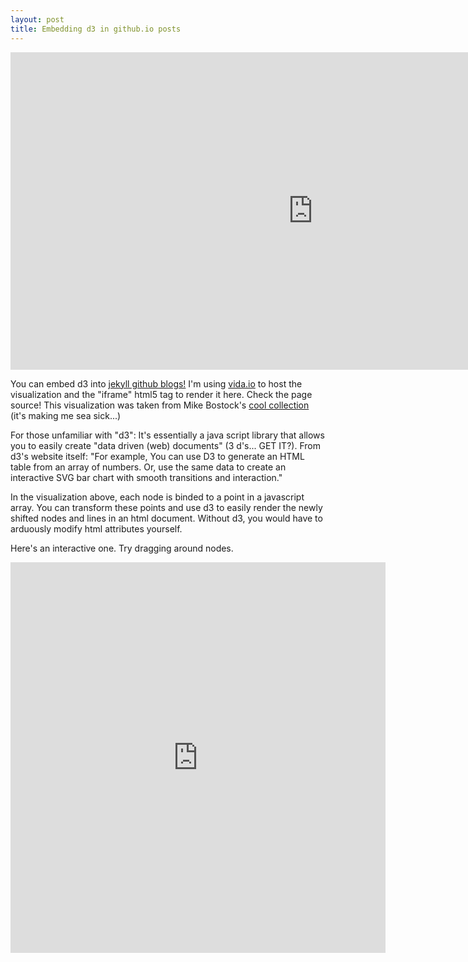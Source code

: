 ```yaml
---
layout: post
title: Embedding d3 in github.io posts
---
```

<iframe src="https://vida.io/gists/4xhNr9bKjfue2F2Dg/index.html" seamless frameborder="0" width="968" height="508"></iframe>

You can embed d3 into [jekyll github blogs!](https://jekyllrb.com/) I'm using [vida.io](https://vida.io/) to host the visualization and the "iframe" html5 tag to render it here. Check the page source! This visualization was taken from Mike Bostock's [cool collection](https://bl.ocks.org/mbostock) (it's making me sea sick...)


For those unfamiliar with "d3": It's essentially a java script library that allows you to easily create "data driven (web) documents" (3 d's... GET IT?). From d3's website itself: "For example, You can use D3 to generate an HTML table from an array of numbers. Or, use the same data to create an interactive SVG bar chart with smooth transitions and interaction." 

In the visualization above, each node is binded to a point in a javascript array. You can transform these points and use d3 to easily render the newly shifted nodes and lines in an html document. Without d3, you would have to arduously modify html attributes yourself.


Here's an interactive one. Try dragging around nodes.

<iframe src="http://embed.vida.io/documents/d82uSDX89uRFet64D" width="600" height="625" seamless frameBorder="0" scrolling="no"></iframe>



